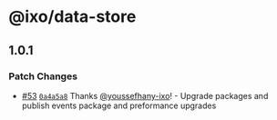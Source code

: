 # @ixo/data-store

## 1.0.1

### Patch Changes

- [#53](https://github.com/ixoworld/ixo-oracles-boilerplate/pull/53) [`0a4a5a8`](https://github.com/ixoworld/ixo-oracles-boilerplate/commit/0a4a5a84194acb851e3824e0b74eea54f60c8257) Thanks [@youssefhany-ixo](https://github.com/youssefhany-ixo)! - Upgrade packages and publish events package and preformance upgrades
